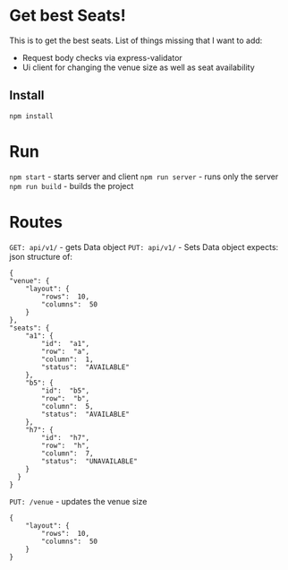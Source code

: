 # Get best Seats!
This is to get the best seats.
List of things missing that I want to add:

 - Request body checks via express-validator
 - Ui client for changing the venue size as well as seat availability

## Install
`npm install`

# Run
`npm start` - starts server and client
`npm run server` - runs only the server
`npm run build` - builds the project

#	Routes
`GET: api/v1/` - gets Data object
`PUT: api/v1/` - Sets Data object
expects: json structure of:

    {
    "venue": {
    	"layout": {
    		"rows":  10,
    		"columns":  50
    	}
    },
    "seats": {
    	"a1": {
    		"id":  "a1",
    		"row":  "a",
    		"column":  1,
    		"status":  "AVAILABLE"
    	},
    	"b5": {
    		"id":  "b5",
    		"row":  "b",
    		"column":  5,
    		"status":  "AVAILABLE"
    	},
    	"h7": {
    		"id":  "h7",
    		"row":  "h",
    		"column":  7,
    		"status":  "UNAVAILABLE"
    	}
	  }
	}

`PUT: /venue` -  updates the venue size

    {
    	"layout": {
    		"rows":  10,
    		"columns":  50
    	}
    }
